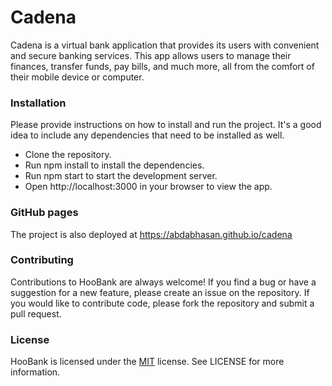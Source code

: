 # Cadena

Cadena is a virtual bank application that provides its users with convenient and secure banking services. This app allows users to manage their finances, transfer funds, pay bills, and much more, all from the comfort of their mobile device or computer.

### Installation

Please provide instructions on how to install and run the project. It's a good idea to include any dependencies that need to be installed as well.

- Clone the repository.
- Run npm install to install the dependencies.
- Run npm start to start the development server.
- Open http://localhost:3000 in your browser to view the app.

### GitHub pages

The project is also deployed at https://abdabhasan.github.io/cadena

### Contributing

Contributions to HooBank are always welcome! If you find a bug or have a suggestion for a new feature, please create an issue on the repository. If you would like to contribute code, please fork the repository and submit a pull request.

### License

HooBank is licensed under the [MIT](https://opensource.org/license/mit/) license. See LICENSE for more information.
